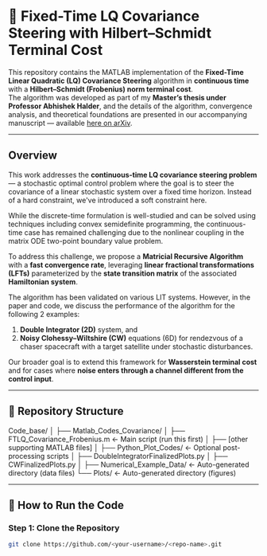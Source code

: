 # 🧭 Fixed-Time LQ Covariance Steering with Hilbert–Schmidt Terminal Cost

This repository contains the MATLAB implementation of the **Fixed-Time Linear Quadratic (LQ) Covariance Steering** algorithm in **continuous time** with a **Hilbert–Schmidt (Frobenius) norm terminal cost**.  
The algorithm was developed as part of my **Master’s thesis under Professor Abhishek Halder**, and the details of the algorithm, convergence analysis, and theoretical foundations are presented in our accompanying manuscript — available [here on arXiv](<https://arxiv.org/abs/2510.21944>).

---

## Overview

This work addresses the **continuous-time LQ covariance steering problem** — a stochastic optimal control problem where the goal is to steer the covariance of a linear stochastic system over a fixed time horizon. Instead of a hard constraint, we've introduced a soft constraint here. 

While the discrete-time formulation is well-studied and can be solved using techniques including convex semidefinite programming, the continuous-time case has remained challenging due to the nonlinear coupling in the matrix ODE two-point boundary value problem.

To address this challenge, we propose a **Matricial Recursive Algorithm** with a **fast convergence rate**, leveraging **linear fractional transformations (LFTs)** parameterized by the **state transition matrix** of the associated **Hamiltonian system**.

The algorithm has been validated on various LIT systems. However, in the paper and code, we discuss the performance of the algorithm for the following 2 examples:
1. **Double Integrator (2D)** system, and  
2. **Noisy Clohessy–Wiltshire (CW)** equations (6D) for rendezvous of a chaser spacecraft with a target satellite under stochastic disturbances.

Our broader goal is to extend this framework for **Wasserstein terminal cost** and for cases where **noise enters through a channel different from the control input**.

---

## 🧩 Repository Structure

Code_base/
│
├── Matlab_Codes_Covariance/
│ ├── FTLQ_Covariance_Frobenius.m ← Main script (run this first)
│ ├── [other supporting MATLAB files]
│
├── Python_Plot_Codes/ ← Optional post-processing scripts
│ ├── DoubleIntegratorFinalizedPlots.py
│ ├── CWFinalizedPlots.py
│
├── Numerical_Example_Data/ ← Auto-generated directory (data files)
└── Plots/ ← Auto-generated directory (figures)


---

## 🚀 How to Run the Code

### Step 1: Clone the Repository
```bash
git clone https://github.com/<your-username>/<repo-name>.git



